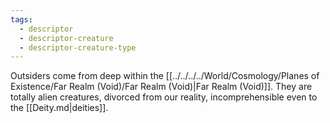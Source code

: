 ```yaml
---
tags:
  - descriptor
  - descriptor-creature
  - descriptor-creature-type
---
```

Outsiders come from deep within the [[../../../../World/Cosmology/Planes of Existence/Far Realm (Void)/Far Realm (Void)|Far Realm (Void)]].
They are totally alien creatures, divorced from our reality, incomprehensible even to the [[Deity.md|deities]].